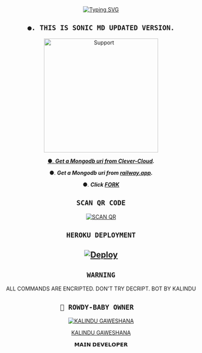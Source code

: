  <div align="center">
<a href="https://git.io/typing-svg"><img src="https://readme-typing-svg.demolab.com?font=Ribeye&size=50&pause=1000&color=F710B1&center=true&width=910&height=100&lines=I'M+ROWDY-BABY-MD ;MULTI+DEVICE+WHATSAPP+BOT;CREATED+BY+💝KALINDU💝;PUBLIC+RELESED+DATE;2023.07.29;ALL+COMMANDS+ARE+ENCRPTED." alt="Typing SVG" /></a>
  
   ## ```●. THIS IS SONIC MD UPDATED VERSION.```

<p align="center">  
  <a href="https://chat.whatsapp.com/LkP8QZqdhXUKxmc0hUPip5">
    <img alt=Support height="300" src="https://telegra.ph/file/bb427a8083dbac0b5138c.jpg">

●. ***Get a Mongodb uri from [Clever-Cloud](https://api.clever-cloud.com/v2/session/login).***

●. ***Get a Mongodb uri from [railway.app](https://railway.app).***

●.  ***Click [FORK](https://github.com/MR-KALINDU/ROWDY-BABY-MD/fork)***


## ```SCAN QR CODE```
[![SCAN QR](https://repl.it/badge/github/quiec/whatsasena)](https://replit.com/@KaliduGaweshana/MR-KALINDU-BOT)
   
## ```HEROKU DEPLOYMENT```

[![Deploy](https://www.herokucdn.com/deploy/button.svg)](https://heroku.com/deploy?template=https://github.com/MR-KALINDU/ROWDY-BABY-MD)
---------



## ```WARNING```

ALL COMMANDS ARE ENCRIPTED. DON'T TRY DECRIPT. BOT BY KALINDU


 ## ```🐝 ROWDY-BABY OWNER  ```

 

  <div align="center">

  

 [![KALINDU GAWESHANA](https://github.com/MR-KALINDU.png?size=200)](https://github.com/MR-KALINDU) 



 [KALINDU GAWESHANA](https://github.com/MR-KALINDU) 

  𝗠𝗔𝗜𝗡 𝗗𝗘𝗩𝗘𝗟𝗢𝗣𝗘𝗥 

  

  </div>
  

  
